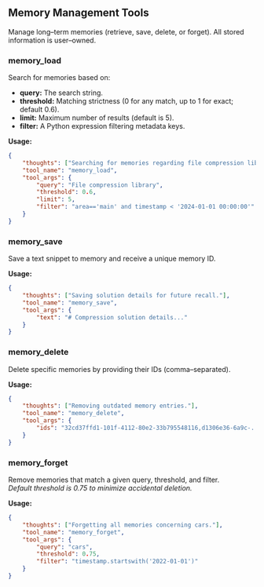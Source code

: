 ## Memory Management Tools
Manage long–term memories (retrieve, save, delete, or forget). All stored information is user–owned.

### memory_load
Search for memories based on:
- **query:** The search string.
- **threshold:** Matching strictness (0 for any match, up to 1 for exact; default 0.6).
- **limit:** Maximum number of results (default is 5).
- **filter:** A Python expression filtering metadata keys.

**Usage:**
~~~json
{
    "thoughts": ["Searching for memories regarding file compression libraries."],
    "tool_name": "memory_load",
    "tool_args": {
        "query": "File compression library",
        "threshold": 0.6,
        "limit": 5,
        "filter": "area=='main' and timestamp < '2024-01-01 00:00:00'"
    }
}
~~~

### memory_save
Save a text snippet to memory and receive a unique memory ID.

**Usage:**
~~~json
{
    "thoughts": ["Saving solution details for future recall."],
    "tool_name": "memory_save",
    "tool_args": {
        "text": "# Compression solution details..."
    }
}
~~~

### memory_delete
Delete specific memories by providing their IDs (comma–separated).

**Usage:**
~~~json
{
    "thoughts": ["Removing outdated memory entries."],
    "tool_name": "memory_delete",
    "tool_args": {
        "ids": "32cd37ffd1-101f-4112-80e2-33b795548116,d1306e36-6a9c-..."
    }
}
~~~

### memory_forget
Remove memories that match a given query, threshold, and filter.  
_Default threshold is 0.75 to minimize accidental deletion._

**Usage:**
~~~json
{
    "thoughts": ["Forgetting all memories concerning cars."],
    "tool_name": "memory_forget",
    "tool_args": {
        "query": "cars",
        "threshold": 0.75,
        "filter": "timestamp.startswith('2022-01-01')"
    }
}
~~~